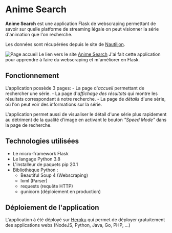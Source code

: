 ﻿# Anime Search
**Anime Search** est une application Flask de webscraping permettant de savoir sur quelle platforme de streaming légale on peut visionner la série d'animation que l'on recherche.

Les données sont récupérées depuis le site de [Nautiljon](https://www.nautiljon.com/).

![Page accueil](https://cloud-image-dlcn.netlify.com/anime-search/home.png)
Le lien vers le site [Anime Search](https://search-anime.herokuapp.com/)
J'ai fait cette application pour apprendre à faire du webscraping et m'améliorer en Flask.
## Fonctionnement
L'application possède 3 pages:
	-	La page d'*accueil* permettant de rechercher une série.
	-	La page d'*affichage des résultats* qui montre les résultats correspondant à notre recherche.
	-	La page de *détails* d'une série, où l'on peut voir des informations sur la série.

L'application permet aussi de visualiser le détail d'une série plus rapidement au détriment de la qualité d'image en activant le bouton *"Speed Mode"* dans la page de recherche.


## Technologies utilisées
- Le micro-framework Flask
- Le langage Python 3.8
- L'installeur de paquets pip 20.1
- Bibliothèque Python :
	- Beautiful Soup 4 (Webscraping)
	- lxml (Parser)
	- requests (requête HTTP)
	- gunicorn (déploiement en production)
## Déploiement de l'application
L'application à été déployé sur [Heroku](https://heroku.com) qui permet de déployer gratuitement des applications webs (NodeJS, Python, Java, Go, PHP, ...)

